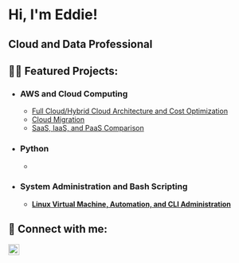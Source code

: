 # Hi, I'm Eddie!
## Cloud and Data Professional
## 👨‍💻 Featured Projects:

- ### AWS and Cloud Computing
  - [Full Cloud/Hybrid Cloud Architecture and Cost Optimization](https://github.com/EddieLeach/AWS-Full-Cloud-and-Hybrid-Cloud-Architecture-and-Cost-Optimization-)
  - [Cloud Migration](https://github.com/EddieLeach/AWS-Cloud-Migration-Project)
  - [SaaS, IaaS, and PaaS Comparison]()
- ### Python
  -
- ### System Administration and Bash Scripting<b>
  - [Linux Virtual Machine, Automation, and CLI Administration](https://github.com/EddieLeach/Linux-Virtual-Machine-Automation-and-CLI-Administration)
## 🤳 Connect with me:

[<img align="left" alt="EddieLeach | LinkedIn" width="22px" src="https://cdn.jsdelivr.net/npm/simple-icons@v3/icons/linkedin.svg" />][linkedin]

[linkedin]: https://linkedin.com/in/eddie-leach-tech/
